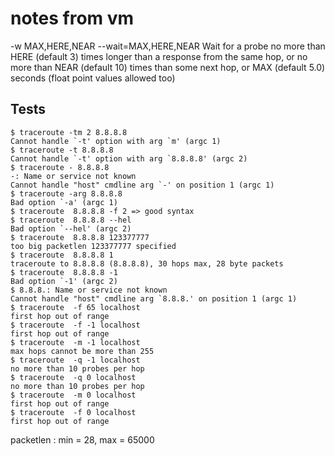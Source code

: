 # notes from vm
-w MAX,HERE,NEAR  --wait=MAX,HERE,NEAR
                              Wait for a probe no more than HERE (default 3)
                              times longer than a response from the same hop,
                              or no more than NEAR (default 10) times than some
                              next hop, or MAX (default 5.0) seconds (float
                              point values allowed too)

## Tests
```
$ traceroute -tm 2 8.8.8.8
Cannot handle `-t' option with arg `m' (argc 1)
$ traceroute -t 8.8.8.8  
Cannot handle `-t' option with arg `8.8.8.8' (argc 2)
$ traceroute - 8.8.8.8 
-: Name or service not known
Cannot handle "host" cmdline arg `-' on position 1 (argc 1)
$ traceroute -arg 8.8.8.8
Bad option `-a' (argc 1)
$ traceroute  8.8.8.8 -f 2 => good syntax
$ traceroute  8.8.8.8 --hel 
Bad option `--hel' (argc 2)
$ traceroute  8.8.8.8 123377777
too big packetlen 123377777 specified
$ traceroute  8.8.8.8 1        
traceroute to 8.8.8.8 (8.8.8.8), 30 hops max, 28 byte packets
$ traceroute  8.8.8.8 -1
Bad option `-1' (argc 2)
$ 8.8.8.: Name or service not known
Cannot handle "host" cmdline arg `8.8.8.' on position 1 (argc 1)
$ traceroute  -f 65 localhost
first hop out of range
$ traceroute  -f -1 localhost
first hop out of range
$ traceroute  -m -1 localhost
max hops cannot be more than 255
$ traceroute  -q -1 localhost
no more than 10 probes per hop
$ traceroute  -q 0 localhost
no more than 10 probes per hop
$ traceroute  -m 0 localhost
first hop out of range
$ traceroute  -f 0 localhost
first hop out of range
```

packetlen : min = 28, max = 65000
